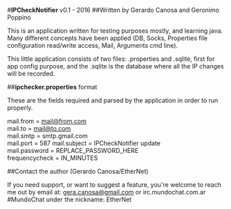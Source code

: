 #**IPCheckNotifier** v0.1 - 2016
##Written by Gerardo Canosa and Geronimo Poppino


This is an application written for testing purposes mostly, and learning java. Many different concepts have been applied (DB, Socks, Properties file configuration read/write access, Mail, Arguments cmd line).

This little application consists of two files: .properties and .sqlite, first for app config purpose, and the .sqlite is the database where all the IP changes will be recorded.

##**ipchecker.properties** format

These are the fields required and parsed by the application in order to run properly.

mail.from = mail@from.com  
mail.to = mail@to.com  
mail.smtp = smtp.gmail.com  
mail.port = 587 
mail.subject = IPCheckNotifier update  
mail.password = REPLACE_PASSWORD_HERE   
frequencycheck = IN_MINUTES  

##Contact the author (Gerardo Canosa/EtherNet)

If you need support, or want to suggest a feature, you're welcome to reach me out by email at: gera.canosa@gmail.com or irc.mundochat.com.ar #MundoChat under the nickname: EtherNet
